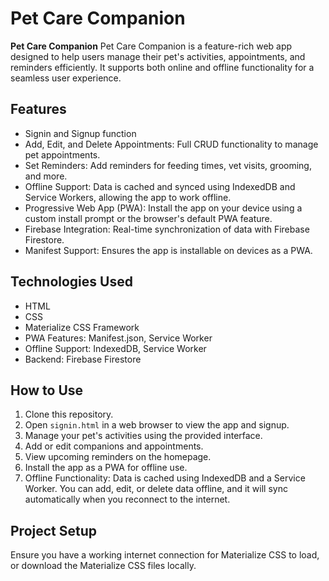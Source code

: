 # Pet Care Companion

**Pet Care Companion** Pet Care Companion is a feature-rich web app designed to help users manage their pet's activities, appointments, and reminders efficiently. It supports both online and offline functionality for a seamless user experience.

## Features
- Signin and Signup function
- Add, Edit, and Delete Appointments: Full CRUD functionality to manage pet appointments.
- Set Reminders: Add reminders for feeding times, vet visits, grooming, and more.
- Offline Support: Data is cached and synced using IndexedDB and Service Workers, allowing the app to work offline.
- Progressive Web App (PWA): Install the app on your device using a custom install prompt or the browser's default PWA feature.
- Firebase Integration: Real-time synchronization of data with Firebase Firestore.
- Manifest Support: Ensures the app is installable on devices as a PWA.
## Technologies Used
- HTML
- CSS
- Materialize CSS Framework
- PWA Features: Manifest.json, Service Worker
- Offline Support: IndexedDB, Service Worker
- Backend: Firebase Firestore

## How to Use
1. Clone this repository.
2. Open `signin.html` in a web browser to view the app and signup.
3. Manage your pet's activities using the provided interface.
4. Add or edit companions and appointments.
5. View upcoming reminders on the homepage.
6. Install the app as a PWA for offline use.
7. Offline Functionality: Data is cached using IndexedDB and a Service Worker. You can add, edit, or delete data offline, and it will sync automatically when you reconnect to the internet.

## Project Setup
Ensure you have a working internet connection for Materialize CSS to load, or download the Materialize CSS files locally.
